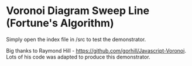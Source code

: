 # Voronoi Diagram Sweep Line (Fortune's Algorithm)

Simply open the index file in /src to test the demonstrator.

Big thanks to Raymond Hill - https://github.com/gorhill/Javascript-Voronoi. Lots of his code was adapted to produce this demonstrator. 
